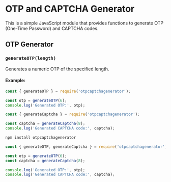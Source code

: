 # OTP and CAPTCHA Generator

This is a simple JavaScript module that provides functions to generate OTP (One-Time Password) and CAPTCHA codes.

## OTP Generator

### `generateOTP(length)`

Generates a numeric OTP of the specified length.

#### Example:

```javascript
const { generateOTP } = require('otpcaptchagenerator');

const otp = generateOTP(6);
console.log('Generated OTP:', otp);

const { generateCaptcha } = require('otpcaptchagenerator');

const captcha = generateCaptcha(8);
console.log('Generated CAPTCHA code:', captcha);

npm install otpcaptchagenerator

const { generateOTP, generateCaptcha } = require('otpcaptchagenerator');

const otp = generateOTP(6);
const captcha = generateCaptcha(8);

console.log('Generated OTP:', otp);
console.log('Generated CAPTCHA code:', captcha);
